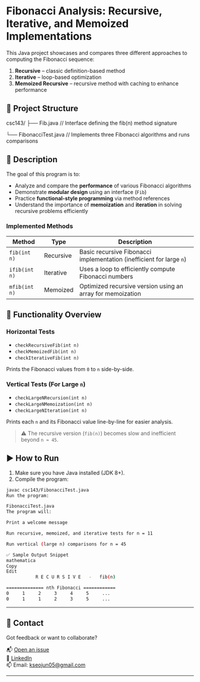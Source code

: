 # Fibonacci Analysis: Recursive, Iterative, and Memoized Implementations

This Java project showcases and compares three different approaches to computing the Fibonacci sequence:

1. **Recursive** – classic definition-based method
2. **Iterative** – loop-based optimization
3. **Memoized Recursive** – recursive method with caching to enhance performance

## 📁 Project Structure

csc143/
├── Fib.java // Interface defining the fib(n) method signature

└── FibonacciTest.java // Implements three Fibonacci algorithms and runs comparisons

## 📌 Description

The goal of this program is to:

- Analyze and compare the **performance** of various Fibonacci algorithms
- Demonstrate **modular design** using an interface (`Fib`)
- Practice **functional-style programming** via method references
- Understand the importance of **memoization** and **iteration** in solving recursive problems efficiently

### Implemented Methods

| Method      | Type      | Description |
|-------------|-----------|-------------|
| `fib(int n)` | Recursive | Basic recursive Fibonacci implementation (inefficient for large `n`) |
| `ifib(int n)` | Iterative | Uses a loop to efficiently compute Fibonacci numbers |
| `mfib(int n)` | Memoized | Optimized recursive version using an array for memoization |

## 🧪 Functionality Overview

### Horizontal Tests

- `checkRecursiveFib(int n)`
- `checkMemoizedFib(int n)`
- `checkIterativeFib(int n)`

Prints the Fibonacci values from `0` to `n` side-by-side.

### Vertical Tests (For Large `n`)

- `checkLargeNRecursion(int n)`
- `checkLargeNMemoization(int n)`
- `checkLargeNIteration(int n)`

Prints each `n` and its Fibonacci value line-by-line for easier analysis.

> ⚠️ The recursive version (`fib(n)`) becomes slow and inefficient beyond `n ≈ 45`.

## ▶️ How to Run

1. Make sure you have Java installed (JDK 8+).
2. Compile the program:

```bash
javac csc143/FibonacciTest.java
Run the program:

FibonacciTest.java
The program will:

Print a welcome message

Run recursive, memoized, and iterative tests for n = 11

Run vertical (large n) comparisons for n = 45

✅ Sample Output Snippet
mathematica
Copy
Edit
           R E C U R S I V E   -   fib(n)

============== nth Fibonacci ============
0     1     2     3     4     5     ...
0     1     1     2     3     5     ...

```


---

## 🤝 Contact

Got feedback or want to collaborate?

📬 [Open an issue](https://github.com/SeojunKim05/Programming-fibonacci-algorithms/issues)  
💼 [LinkedIn](https://www.linkedin.com/in/seojun-kim-089b7b339)  
📫 Email: kseojun05@gmail.com

---
